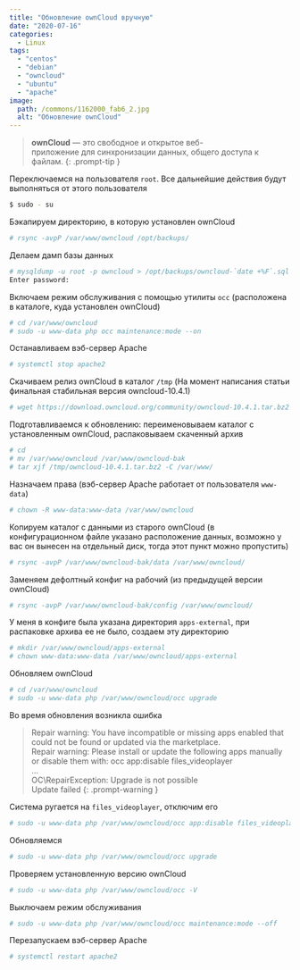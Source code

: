 ```yaml
---
title: "Обновление ownCloud вручную"
date: "2020-07-16"
categories: 
  - Linux
tags: 
  - "centos"
  - "debian"
  - "owncloud"
  - "ubuntu"
  - "apache"
image:
  path: /commons/1162000_fab6_2.jpg
  alt: "Обновление ownCloud"
---
```


> **ownCloud** — это свободное и открытое веб-приложение для синхронизации данных, общего доступа к файлам.
{: .prompt-tip }

Переключаемся на пользователя `root`. Все дальнейшие действия будут выполняться от этого пользователя

```sh
$ sudo - su
```

Бэкапируем директорию, в которую установлен ownCloud

```sh
# rsync -avpP /var/www/owncloud /opt/backups/
```

Делаем дамп базы данных

```sh
# mysqldump -u root -p owncloud > /opt/backups/owncloud-`date +%F`.sql
Enter password:
```

Включаем режим обслуживания с помощью утилиты `occ` (расположена в каталоге, куда установлен ownCloud)

```sh
# cd /var/www/owncloud
# sudo -u www-data php occ maintenance:mode --on
```

Останавливаем вэб-сервер Apache

```sh
# systemctl stop apache2
```

Скачиваем релиз ownCloud в каталог `/tmp` (На момент написания статьи финальная стабильная версия owncloud-10.4.1)

```sh
# wget https://download.owncloud.org/community/owncloud-10.4.1.tar.bz2 -P /tmp/
```

Подготавливаемся к обновлению: переименовываем каталог с установленным ownCloud, распаковываем скаченный архив

```sh
# cd
# mv /var/www/owncloud /var/www/owncloud-bak
# tar xjf /tmp/owncloud-10.4.1.tar.bz2 -C /var/www/
```

Назначаем права (вэб-сервер Apache работает от пользователя `www-data`)

```sh
# chown -R www-data:www-data /var/www/owncloud
```

Копируем каталог с данными из старого ownCloud (в конфигурационном файле указано расположение данных, возможно у вас он вынесен на отдельный диск, тогда этот пункт можно пропустить)

```sh
# rsync -avpP /var/www/owncloud-bak/data /var/www/owncloud/
```

Заменяем дефолтный конфиг на рабочий (из предыдущей версии ownCloud)

```sh
# rsync -avpP /var/www/owncloud-bak/config /var/www/owncloud/
```

У меня в конфиге была указана директория `apps-external`, при распаковке архива ее не было, создаем эту директорию

```sh
# mkdir /var/www/owncloud/apps-external
# chown www-data:www-data /var/www/owncloud/apps-external
```

Обновляем ownCloud

```sh
# cd /var/www/owncloud
# sudo -u www-data php /var/www/owncloud/occ upgrade
```

Во время обновления возникла ошибка

> Repair warning: You have incompatible or missing apps enabled that could not be found or updated via the marketplace.  
> Repair warning: Please install or update the following apps manually or disable them with: occ app:disable files_videoplayer  
> ...  
> OC\RepairException: Upgrade is not possible  
> Update failed
{: .prompt-warning }

Система ругается на `files_videoplayer`, отключим его

```sh
# sudo -u www-data php /var/www/owncloud/occ app:disable files_videoplayer
```

Обновляемся

```sh
# sudo -u www-data php /var/www/owncloud/occ upgrade
```

Проверяем установленную версию ownCloud

```sh
# sudo -u www-data php /var/www/owncloud/occ -V
```

Выключаем режим обслуживания

```sh
# sudo -u www-data php /var/www/owncloud/occ maintenance:mode --off
```

Перезапускаем вэб-сервер Apache

```sh
# systemctl restart apache2
```
